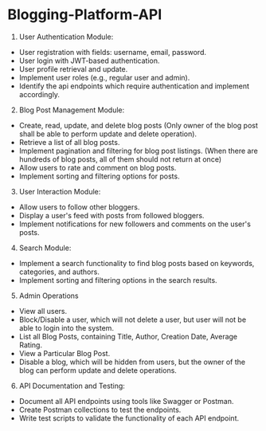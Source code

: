 # Blogging-Platform-API
1. User Authentication Module:
- User registration with fields: username, email, password.
- User login with JWT-based authentication.
- User profile retrieval and update.
- Implement user roles (e.g., regular user and admin).
- Identify the api endpoints which require authentication and implement accordingly.
2. Blog Post Management Module:
- Create, read, update, and delete blog posts (Only owner of the blog post shall be able to
perform update and delete operation).
- Retrieve a list of all blog posts.
- Implement pagination and filtering for blog post listings. (When there are hundreds of blog
posts, all of them should not return at once)
- Allow users to rate and comment on blog posts.
- Implement sorting and filtering options for posts.
3. User Interaction Module:
- Allow users to follow other bloggers.
- Display a user's feed with posts from followed bloggers.
- Implement notifications for new followers and comments on the user's posts.
4. Search Module:
- Implement a search functionality to find blog posts based on keywords, categories, and
authors.
- Implement sorting and filtering options in the search results.

5. Admin Operations
- View all users.
- Block/Disable a user, which will not delete a user, but user will not be able to login into the
system.
- List all Blog Posts, containing Title, Author, Creation Date, Average Rating.
- View a Particular Blog Post.
- Disable a blog, which will be hidden from users, but the owner of the blog can perform
update and delete operations.
6. API Documentation and Testing:
- Document all API endpoints using tools like Swagger or Postman.
- Create Postman collections to test the endpoints.
- Write test scripts to validate the functionality of each API endpoint.
